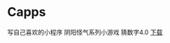 # Capps
写自己喜欢的小程序
阴阳怪气系列小游戏
猜数字4.0 [下载](https://github.com/Lutio0215/Capps/raw/master/apps/%E7%8C%9C%E6%95%B0%E5%AD%97/%E9%98%B4%E9%98%B3%E7%8C%9C%E6%95%B0%E5%AD%974.0.exe)
